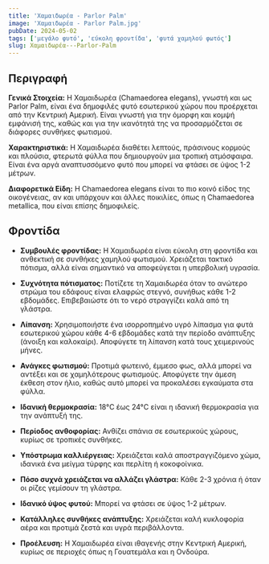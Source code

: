 ```yaml
---
title: 'Χαμαιδωρέα - Parlor Palm'
image: 'Χαμαιδωρέα - Parlor Palm.jpg'
pubDate: 2024-05-02
tags: ['μεγάλο φυτό', 'εύκολη φροντίδα', 'φυτά χαμηλού φωτός']
slug: Χαμαιδωρέα---Parlor-Palm
---
```


**Περιγραφή**
----------------
**Γενικά Στοιχεία:**
Η Χαμαιδωρέα (Chamaedorea elegans), γνωστή και ως Parlor Palm, είναι ένα δημοφιλές φυτό εσωτερικού χώρου που προέρχεται από την Κεντρική Αμερική. Είναι γνωστή για την όμορφη και κομψή εμφάνισή της, καθώς και για την ικανότητά της να προσαρμόζεται σε διάφορες συνθήκες φωτισμού.

**Χαρακτηριστικά:**
Η Χαμαιδωρέα διαθέτει λεπτούς, πράσινους κορμούς και πλούσια, φτερωτά φύλλα που δημιουργούν μια τροπική ατμόσφαιρα. Είναι ένα αργά αναπτυσσόμενο φυτό που μπορεί να φτάσει σε ύψος 1-2 μέτρων.

**Διαφορετικά Είδη:**
Η Chamaedorea elegans είναι το πιο κοινό είδος της οικογένειας, αν και υπάρχουν και άλλες ποικιλίες, όπως η Chamaedorea metallica, που είναι επίσης δημοφιλείς.

**Φροντίδα**
--------------
* **Συμβουλές φροντίδας:** 
  Η Χαμαιδωρέα είναι εύκολη στη φροντίδα και ανθεκτική σε συνθήκες χαμηλού φωτισμού. Χρειάζεται τακτικό πότισμα, αλλά είναι σημαντικό να αποφεύγεται η υπερβολική υγρασία.

* **Συχνότητα πότισματος:** 
  Ποτίζετε τη Χαμαιδωρέα όταν το ανώτερο στρώμα του εδάφους είναι ελαφρώς στεγνό, συνήθως κάθε 1-2 εβδομάδες. Επιβεβαιώστε ότι το νερό στραγγίζει καλά από τη γλάστρα.

* **Λίπανση:** 
  Χρησιμοποιήστε ένα ισορροπημένο υγρό λίπασμα για φυτά εσωτερικού χώρου κάθε 4-6 εβδομάδες κατά την περίοδο ανάπτυξης (άνοιξη και καλοκαίρι). Αποφύγετε τη λίπανση κατά τους χειμερινούς μήνες.

* **Ανάγκες φωτισμού:** 
  Προτιμά φωτεινό, έμμεσο φως, αλλά μπορεί να αντέξει και σε χαμηλότερους φωτισμούς. Αποφύγετε την άμεση έκθεση στον ήλιο, καθώς αυτό μπορεί να προκαλέσει εγκαύματα στα φύλλα.

* **Ιδανική θερμοκρασία:** 
  18°C έως 24°C είναι η ιδανική θερμοκρασία για την ανάπτυξή της.

* **Περίοδος ανθοφορίας:**
  Ανθίζει σπάνια σε εσωτερικούς χώρους, κυρίως σε τροπικές συνθήκες.

* **Υπόστρωμα καλλιέργειας:**
  Χρειάζεται καλά αποστραγγιζόμενο χώμα, ιδανικά ένα μείγμα τύρφης και περλίτη ή κοκοφοίνικα.

* **Πόσο συχνά χρειάζεται να αλλάζει γλάστρα:** 
  Κάθε 2-3 χρόνια ή όταν οι ρίζες γεμίσουν τη γλάστρα.

* **Ιδανικό ύψος φυτού:** 
  Μπορεί να φτάσει σε ύψος 1-2 μέτρων.

* **Κατάλληλες συνθήκες ανάπτυξης:** 
  Χρειάζεται καλή κυκλοφορία αέρα και προτιμά ζεστά και υγρά περιβάλλοντα.

* **Προέλευση:**
  Η Χαμαιδωρέα είναι ιθαγενής στην Κεντρική Αμερική, κυρίως σε περιοχές όπως η Γουατεμάλα και η Ονδούρα.